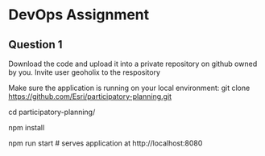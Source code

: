 # DevOps Assignment
## **Question 1**
Download the code and upload it into a private repository on github owned by you. Invite user geoholix to the respository

Make sure the application is running on your local environment: git clone https://github.com/Esri/participatory-planning.git

cd participatory-planning/

npm install

npm run start # serves application at http://localhost:8080

